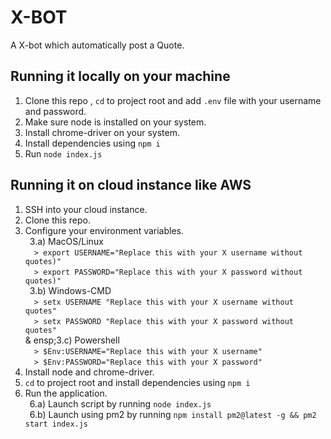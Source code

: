 # X-BOT 
A X-bot which automatically post a Quote. 

## Running it locally on your machine 

1) Clone this repo ,  `cd` to project root and add `.env` file with your username and password. 
2) Make sure node is installed on your system. 
3) Install chrome-driver on your system. 
4) Install dependencies using `npm i` 
5) Run `node index.js` 

## Running it on cloud instance like AWS 

1) SSH into your cloud instance. 
2) Clone this repo. 
3) Configure your environment variables. <br /> 
&ensp;3.a) MacOS/Linux <br /> 
&emsp;`> export USERNAME="Replace this with your X username without quotes)"` <br /> 
&emsp;`> export PASSWORD="Replace this with your X password without quotes)"` <br /> 
&ensp;3.b) Windows-CMD <br /> 
&emsp;`> setx USERNAME "Replace this with your X username without quotes"` <br /> 
&emsp;`> setx PASSWORD "Replace this with your X password without quotes"` <br /> &
ensp;3.c) Powershell <br /> &emsp;`> $Env:USERNAME="Replace this with your X username"` <br /> 
&emsp;`> $Env:PASSWORD="Replace this with your X password"` <br /> 
4) Install node and chrome-driver. 
5) `cd` to project root and install dependencies using `npm i` 
6) Run the application. <br /> 
&ensp;6.a) Launch script by running `node index.js` <br /> 
&ensp;6.b) Launch using pm2 by running `npm install pm2@latest -g && pm2 start index.js` <br />
